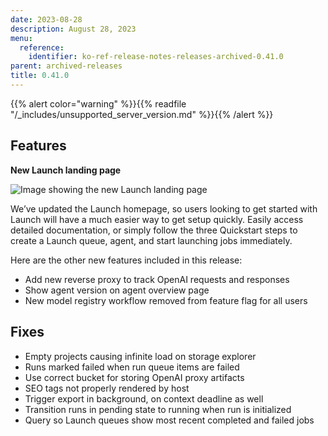 ```yaml
---
date: 2023-08-28
description: August 28, 2023
menu:
  reference:
    identifier: ko-ref-release-notes-releases-archived-0.41.0
parent: archived-releases
title: 0.41.0
---
```


{{% alert color="warning" %}}{{% readfile "/_includes/unsupported_server_version.md" %}}{{% /alert %}}

## Features

**********New Launch landing page********** 

![Image showing the new Launch landing page](https://github.com/wandb/server/assets/97066933/3bd0ecfe-1fcb-412f-92d3-6d3ce8f849d6)


We’ve updated the Launch homepage, so users looking to get started with Launch will have a much easier way to get setup quickly. Easily access detailed documentation, or simply follow the three Quickstart steps to create a Launch queue, agent, and start launching jobs immediately. 

Here are the other new features included in this release: 

- Add new reverse proxy to track OpenAI requests and responses
- Show agent version on agent overview page
- New model registry workflow removed from feature flag for all users

## Fixes

- Empty projects causing infinite load on storage explorer
- Runs marked failed when run queue items are failed
- Use correct bucket for storing OpenAI proxy artifacts
- SEO tags not properly rendered by host
- Trigger export in background, on context deadline as well
- Transition runs in pending state to running when run is initialized
- Query so Launch queues show most recent completed and failed jobs